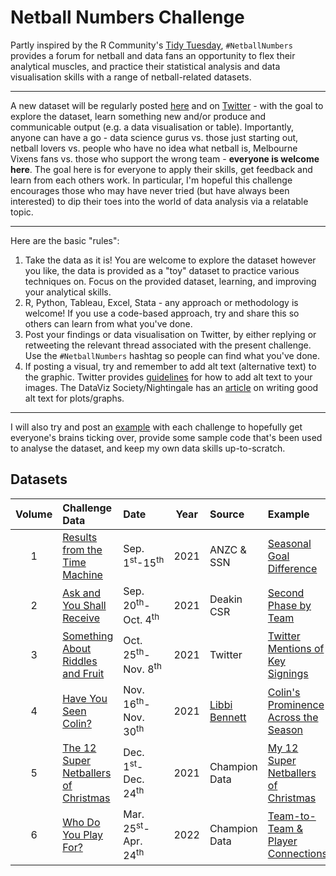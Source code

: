 # Netball Numbers Challenge

Partly inspired by the R Community's [Tidy Tuesday](https://github.com/rfordatascience/tidytuesday), `#NetballNumbers` provides a forum for netball and data fans an opportunity to flex their analytical muscles, and practice their statistical analysis and data visualisation skills with a range of netball-related datasets. 

***

A new dataset will be regularly posted [here](https://github.com/aaronsfox/netball-numbers-challenge/tree/master/datasets/) and on [Twitter](https://twitter.com/aaron_s_fox) - with the goal to explore the dataset, learn something new and/or produce and communicable output (e.g. a data visualisation or table). Importantly, anyone can have a go - data science gurus vs. those just starting out, netball lovers vs. people who have no idea what netball is, Melbourne Vixens fans vs. those who support the wrong team - **everyone is welcome here**. The goal here is for everyone to apply their skills, get feedback and learn from each others work. In particular, I'm hopeful this challenge encourages those who may have never tried (but have always been interested) to dip their toes into the world of data analysis via a relatable topic.

***

Here are the basic "rules":

1. Take the data as it is! You are welcome to explore the dataset however you like, the data is provided as a "toy" dataset to practice various techniques on. Focus on the provided dataset, learning, and improving your analytical skills.
2. R, Python, Tableau, Excel, Stata - any approach or methodology is welcome! If you use a code-based approach, try and share this so others can learn from what you've done.
3. Post your findings or data visualisation on Twitter, by either replying or retweeting the relevant thread associated with the present challenge. Use the `#NetballNumbers` hashtag so people can find what you've done.
4. If posting a visual, try and remember to add alt text (alternative text) to the graphic. Twitter provides [guidelines](https://help.twitter.com/en/using-twitter/picture-descriptions) for how to add alt text to your images. The DataViz Society/Nightingale has an [article](https://medium.com/nightingale/writing-alt-text-for-data-visualization-2a218ef43f81) on writing good alt text for plots/graphs.

***

I will also try and post an [example](https://github.com/aaronsfox/netball-numbers-challenge/tree/master/examples/) with each challenge to hopefully get everyone's brains ticking over, provide some sample code that's been used to analyse the dataset, and keep my own data skills up-to-scratch.

## Datasets

| Volume | Challenge Data | Date | Year | Source | Example |
| :---: | :--- | :--- | :---: | :--- | :---|
| 1 | [Results from the Time Machine](datasets/vol1) | Sep. 1<sup>st</sup>-15<sup>th</sup> | 2021 | ANZC & SSN | [Seasonal Goal Difference](examples/vol1) |
| 2 | [Ask and You Shall Receive](datasets/vol2) | Sep. 20<sup>th</sup>-Oct. 4<sup>th</sup> | 2021 | Deakin CSR | [Second Phase by Team](examples/vol2) |
| 3 | [Something About Riddles and Fruit](datasets/vol3) | Oct. 25<sup>th</sup>-Nov. 8<sup>th</sup> | 2021 | Twitter | [Twitter Mentions of Key Signings](examples/vol3) |
| 4 | [Have You Seen Colin?](datasets/vol4) | Nov. 16<sup>th</sup>-Nov. 30<sup>th</sup> | 2021 | [Libbi Bennett](https://twitter.com/BennettLibbi) | [Colin's Prominence Across the Season](examples/vol4) |
| 5 | [The 12 Super Netballers of Christmas](datasets/vol5) | Dec. 1<sup>st</sup>-Dec. 24<sup>th</sup> | 2021 | Champion Data | [My 12 Super Netballers of Christmas](examples/vol5) |
| 6 | [Who Do You Play For?](datasets/vol6) | Mar. 25<sup>st</sup>-Apr. 24<sup>th</sup> | 2022 | Champion Data | [Team-to-Team & Player Connections](examples/vol6) |

